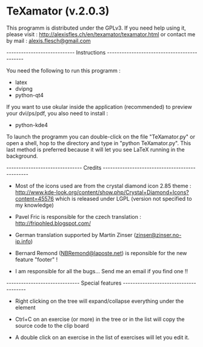# TeXamator (v.2.0.3)

This programm is distributed under the GPLv3. If you need help using it, please visit :
http://alexisfles.ch/en/texamator/texamator.html
or contact me by mail :
alexis.flesch@gmail.com

---------------------------- Instructions --------------------------------------------

You need the following to run this programm :
- latex
- dvipng
- python-qt4

If you want to use okular inside the application (recommended) to preview your 
dvi/ps/pdf, you also need to install :
- python-kde4

To launch the programm you can double-click on the file "TeXamator.py" or open a shell,
hop to the directory and type in "python TeXamator.py". This last method is preferred
because it will let you see LaTeX running in the background.

------------------------------- Credits -----------------------------------------------

* Most of the icons used are from the crystal diamond icon 2.85 theme :
http://www.kde-look.org/content/show.php/Crystal+Diamond+Icons?content=45576
which is released under LGPL (version not specified to my knowledge)

* Pavel Fric is responsible for the czech translation :
http://fripohled.blogspot.com/

* German translation supported by Martin Zinser (zinser@zinser.no-ip.info)

* Bernard Remond (NBRemond@laposte.net) is reponsible for the new feature "footer" !

* I am responsible for all the bugs... Send me an email if you find one !!

------------------------------ Special features --------------------------------------

* Right clicking on the tree will expand/collapse everything under the element

* Ctrl+C on an exercise (or more) in the tree or in the list will copy the source code
to the clip board

* A double click on an exercise in the list of exercises will let you edit it.
